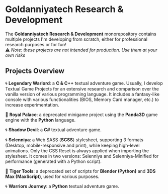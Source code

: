 [//]: # (Yoann AMAR ASSOULINE - GOLDANNIYATECH) 

# Goldanniyatech Research & Development 

The **Goldanniyatech Research & Development** monorepository contains multiple projects I'm developing from scratch, either for professional research purposes or for fun!  
⚠️ *Note: these projects are not intended for production. Use them at your own risks*
 
## Projects Overview

🌀 **Legendary Warlord**: a **C & C++** textual adventure game. Usually, I develop Textual Game Projects for an extensive research and comparison over the vanilla version of various programming language. It includes a fantasy-like console with various functionalities (BIOS, Memory Card manager, etc.) to increase experimentation. 

🚧 **Royal Palace**: a deprecated minigame project using the **Panda3D** game engine with the **Python** language. 

🌀 **Shadow Devil**: a **C#** textual adventure game.

🌀 **Selenniya**: a Web SASS (**SCSS**) stylesheet, supporting 3 formats (Desktop, mobile-responsive and print), while keeping high-level animations. Only the CSS Reset is always applied when importing the stylesheet. It comes in two versions: Selenniya and Selenniya-Minified for performance (generated with a Python script). 

🚧 **Tiger Tools**: a deprecated set of scripts for **Blender (Python)** and **3DS Max (MaxScript)**, used for various purposes. 

🌀 **Warriors Journey**: a **Python** textual adventure game. 



